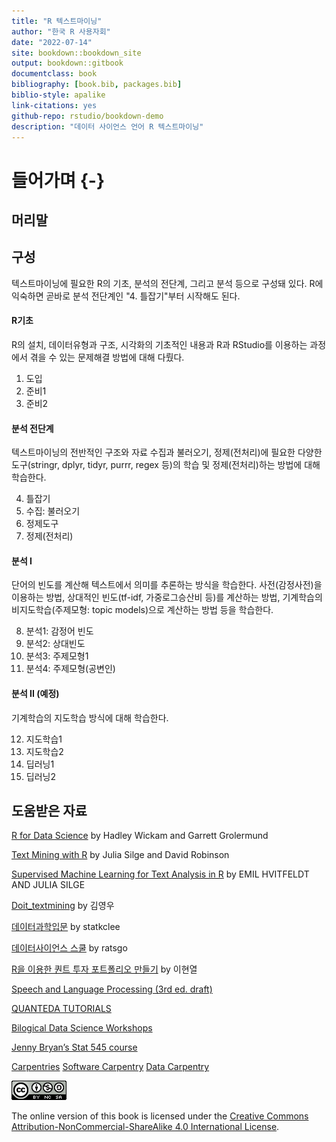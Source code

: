```yaml
--- 
title: "R 텍스트마이닝"
author: "한국 R 사용자회"
date: "2022-07-14"
site: bookdown::bookdown_site
output: bookdown::gitbook
documentclass: book
bibliography: [book.bib, packages.bib]
biblio-style: apalike
link-citations: yes
github-repo: rstudio/bookdown-demo
description: "데이터 사이언스 언어 R 텍스트마이닝"
---
```


# 들어가며 {-}

## 머리말




## 구성

텍스트마이닝에 필요한 R의 기초, 분석의 전단계, 그리고 분석 등으로 구성돼 있다. R에 익숙하면 곧바로 분석 전단계인 "4. 틀잡기"부터 시작해도 된다. 


#### R기초

R의 설치, 데이터유형과 구조, 시각화의 기초적인 내용과 R과 RStudio를 이용하는 과정에서 겪을 수 있는 문제해결 방법에 대해 다뤘다. 

1. 도입
2. 준비1
3. 준비2

#### 분석 전단계

텍스트마이닝의 전반적인 구조와 자료 수집과 불러오기, 정제(전처리)에 필요한 다양한 도구(stringr, dplyr, tidyr, purrr, regex 등)의 학습 및 정제(전처리)하는 방법에 대해 학습한다.

4. 틀잡기
5. 수집: 불러오기
6. 정제도구
7. 정제(전처리)

#### 분석 I

단어의 빈도를 계산해 텍스트에서 의미를 추론하는 방식을 학습한다. 사전(감정사전)을 이용하는 방법, 상대적인 빈도(tf-idf, 가중로그승산비 등)를 계산하는 방법, 기계학습의 비지도학습(주제모형: topic models)으로 계산하는 방법 등을 학습한다. 

8. 분석1: 감정어 빈도
9. 분석2: 상대빈도
10. 분석3: 주제모형1
11. 분석4: 주제모형(공변인)


#### 분석 II (예정)

기계학습의 지도학습 방식에 대해 학습한다. 

12. 지도학습1
13. 지도학습2
14. 딥러닝1
15. 딥러닝2



## 도움받은 자료

[R for Data Science](https://r4ds.had.co.nz)  by Hadley Wickam and Garrett Grolermund

[Text Mining with R](https://www.tidytextmining.com)  by Julia Silge and David Robinson

[Supervised Machine Learning for Text Analysis in R](https://smltar.com/) by EMIL HVITFELDT AND JULIA SILGE

[Doit_textmining](https://youngwoos.github.io/Doit_textmining/) by 김영우 

[데이터과학입문](https://statkclee.github.io/ds-intro-2020/) by statkclee

[데이터사이언스 스쿨](https://datascienceschool.net) by ratsgo

[R을 이용한 퀀트 투자 포트폴리오 만들기](https://hyunyulhenry.github.io/quant_cookbook/) by 이현열 

[Speech and Language Processing (3rd ed. draft)](https://web.stanford.edu/~jurafsky/slp3/)

[QUANTEDA TUTORIALS]([https://tutorials.quanteda.io/)

[Bilogical Data Science Workshops](https://stephenturner.github.io/workshops/index.html)

[Jenny Bryan’s Stat 545 course](https://stat545.com)

[Carpentries](https://carpentries.org)
[Software Carpentry](https://software-carpentry.org)
[Data Carpentry](https://datacarpentry.org)








![](images/by-nc-sa.png)

The online version of this book is licensed under the [Creative Commons Attribution-NonCommercial-ShareAlike 4.0 International  License](http://creativecommons.org/licenses/by-nc-sa/4.0/).
